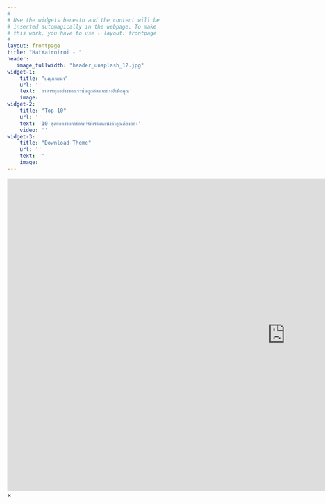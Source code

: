 ```yaml
---
#
# Use the widgets beneath and the content will be
# inserted automagically in the webpage. To make
# this work, you have to use › layout: frontpage
#
layout: frontpage
title: "HatYairoiroi - "
header:
   image_fullwidth: "header_unsplash_12.jpg"
widget-1:
    title: "เมนูแนะนำ"
    url: ''
    text: 'อาหารทุกอย่างของเรานั้นถูกคัดมาอย่างดีเพื่อคุณ'
    image: 
widget-2:
    title: "Top 10"
    url: ''
    text: '10 สุดยอดรายการอาหารที่เราแนะนำว่าคุณต้องลอง'
    video: ''
widget-3:
    title: "Download Theme"
    url: ''
    text: ''
    image: 
---
```



<div id="videoModal" class="reveal-modal large" data-reveal="">
  <div class="flex-video widescreen vimeo" style="display: block;">
    <iframe width="1280" height="720" src="https://www.youtube.com/embed/3b5zCFSmVvU" frameborder="0" allowfullscreen></iframe>
  </div>
  <a class="close-reveal-modal">&#215;</a>
</div>
